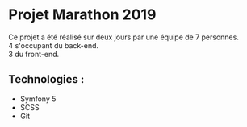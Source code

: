 # Projet Marathon 2019

Ce projet a été réalisé sur deux jours par une équipe de 7 personnes.\
4 s'occupant du back-end.\
3 du front-end.

## Technologies :

- Symfony 5
- SCSS
- Git

